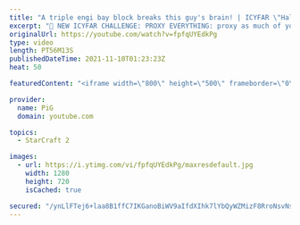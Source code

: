 ```yaml
---
title: "A triple engi bay block breaks this guy's brain! | ICYFAR \"Halloween\" - StarCraft 2"
excerpt: "🤯 NEW ICYFAR CHALLENGE: PROXY EVERYTHING: proxy as much of your stuff as you can - try to have as few buildings as possible in your bases. Send submissions to eonblu95@gmail.com as attachment AND only ICYFAR as the subject. Max 1 replay per person. Latest submission is on the 30th November -- 🤯 In"
originalUrl: https://youtube.com/watch?v=fpfqUYEdkPg
type: video
length: PT56M13S
publishedDateTime: 2021-11-10T01:23:23Z
heat: 50

featuredContent: "<iframe width=\"800\" height=\"500\" frameborder=\"0\" src=\"https://www.youtube.com/embed/fpfqUYEdkPg\" allow=\"accelerometer; autoplay; encrypted-media; gyroscope; picture-in-picture\" allowfullscreen></iframe>"

provider:
  name: PiG
  domain: youtube.com

topics:
  - StarCraft 2

images:
  - url: https://i.ytimg.com/vi/fpfqUYEdkPg/maxresdefault.jpg
    width: 1280
    height: 720
    isCached: true

secured: "/ynLlFTej6+laa8B1ffC7IKGanoBiWV9aIfdXIhk7lYbQyWZMizF8RroNsvNsSh6pnxw9p7PU7W3eBlsfbgFCZArsj7E6DIQziyepe9gy3XqDGph1bjYTL3KLP5ZPAYt+7B+0CRMFKRN0SqUMHT+ovkFj3cXkJcDmikCoDEwBY5pMIQxBWRrXuVeRE51IY0ugV1LW9Onzl+3EH0orBMTsMKD7yzWgCFt/d1krE4CaCtW6xODu47h2S6FcH0ZPPAbH+nlit7bsPJs1jnLDo5CkzL30w8ITOXtWmdSaR/v6IJaBXvcU2/ZbDC5ES+TGZvyE9cGwD2xRf04iBq1DAyNCi+2amThzbWE4tQDZoDkXQojKIULzINL1w0aRrfgSDdaWvjF2UHN8lxxsF4eQW9UmBorCCm5CYOXF8H8aAFiQ9Q=;/JxKg/2f8smX8PAuEZV+jw=="
---
```


